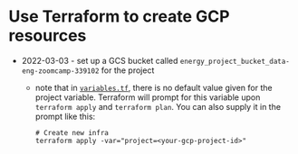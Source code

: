 # Use Terraform to create GCP resources

* 2022-03-03 - set up a GCS bucket called `energy_project_bucket_data-eng-zoomcamp-339102` for the project
  * note that in [`variables.tf`](variables.tf), there is no default value given for the project variable. 
  Terraform will prompt for this variable upon `terraform apply` and `terraform plan`. You can also supply
  it in the prompt like this: 
  
    ```shell
    # Create new infra
    terraform apply -var="project=<your-gcp-project-id>"
    ```